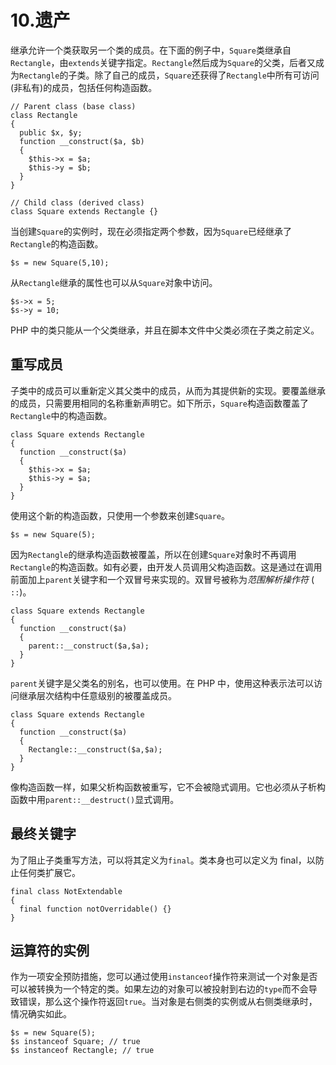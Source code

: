 # 10.遗产

继承允许一个类获取另一个类的成员。在下面的例子中，`Square`类继承自`Rectangle`，由`extends`关键字指定。`Rectangle`然后成为`Square`的父类，后者又成为`Rectangle`的子类。除了自己的成员，`Square`还获得了`Rectangle`中所有可访问(非私有)的成员，包括任何构造函数。

```
// Parent class (base class)
class Rectangle
{
  public $x, $y;
  function __construct($a, $b)
  {
    $this->x = $a;
    $this->y = $b;
  }
}

// Child class (derived class)
class Square extends Rectangle {}

```

当创建`Square`的实例时，现在必须指定两个参数，因为`Square`已经继承了`Rectangle`的构造函数。

```
$s = new Square(5,10);

```

从`Rectangle`继承的属性也可以从`Square`对象中访问。

```
$s->x = 5;
$s->y = 10;

```

PHP 中的类只能从一个父类继承，并且在脚本文件中父类必须在子类之前定义。

## 重写成员

子类中的成员可以重新定义其父类中的成员，从而为其提供新的实现。要覆盖继承的成员，只需要用相同的名称重新声明它。如下所示，`Square`构造函数覆盖了`Rectangle`中的构造函数。

```
class Square extends Rectangle
{
  function __construct($a)
  {
    $this->x = $a;
    $this->y = $a;
  }
}

```

使用这个新的构造函数，只使用一个参数来创建`Square`。

```
$s = new Square(5);

```

因为`Rectangle`的继承构造函数被覆盖，所以在创建`Square`对象时不再调用`Rectangle`的构造函数。如有必要，由开发人员调用父构造函数。这是通过在调用前面加上`parent`关键字和一个双冒号来实现的。双冒号被称为*范围解析操作符* ( `::`)。

```
class Square extends Rectangle
{
  function __construct($a)
  {
    parent::__construct($a,$a);
  }
}

```

`parent`关键字是父类名的别名，也可以使用。在 PHP 中，使用这种表示法可以访问继承层次结构中任意级别的被覆盖成员。

```
class Square extends Rectangle
{
  function __construct($a)
  {
    Rectangle::__construct($a,$a);
  }
}

```

像构造函数一样，如果父析构函数被重写，它不会被隐式调用。它也必须从子析构函数中用`parent::__destruct()`显式调用。

## 最终关键字

为了阻止子类重写方法，可以将其定义为`final`。类本身也可以定义为 final，以防止任何类扩展它。

```
final class NotExtendable
{
  final function notOverridable() {}
}

```

## 运算符的实例

作为一项安全预防措施，您可以通过使用`instanceof`操作符来测试一个对象是否可以被转换为一个特定的类。如果左边的对象可以被投射到右边的`type`而不会导致错误，那么这个操作符返回`true`。当对象是右侧类的实例或从右侧类继承时，情况确实如此。

```
$s = new Square(5);
$s instanceof Square; // true
$s instanceof Rectangle; // true

```